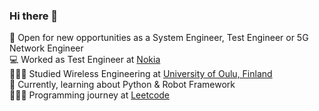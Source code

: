### Hi there 👋

<!--
**iamjunnaid/iamjunnaid** is a ✨ _special_ ✨ repository because its `README.md` (this file) appears on your GitHub profile.

Here are some ideas to get you started:
-->
🔭 Open for new opportunities as a System Engineer, Test Engineer or 5G Network Engineer<br/>
💻 Worked as Test Engineer at [Nokia](https://www.nokia.com/)<br/>
👩🏻‍🎓 Studied Wireless Engineering at [University of Oulu, Finland](https://www.oulu.fi/fi)<br/>
💬 Currently, learning about Python & Robot Framework<br/>
👩🏻‍💻 Programming journey at [Leetcode](https://leetcode.com/u/Junnaid966/)<br/>




<!-- GitHub stats from https://github.com/anuraghazra/github-readme-stats 
[![Junnaid's github stats](https://github-readme-stats.vercel.app/api?username=iamjunnaid&count_private=true&show_icons=true&theme=vision-friendly-dark&hide_rank=false)](https://github.com/anuraghazra/github-readme-stats) -->
